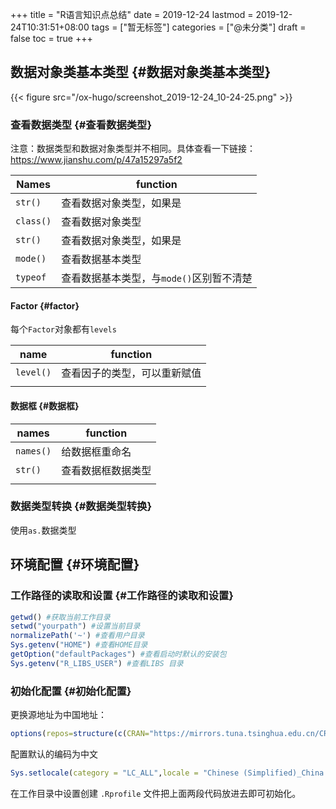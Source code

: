 +++
title = "R语言知识点总结"
date = 2019-12-24
lastmod = 2019-12-24T10:31:51+08:00
tags = ["暂无标签"]
categories = ["@未分类"]
draft = false
toc = true
+++

## 数据对象类基本类型 {#数据对象类基本类型}

{{< figure src="/ox-hugo/screenshot_2019-12-24_10-24-25.png" >}}


### 查看数据类型 {#查看数据类型}

注意：数据类型和数据对象类型并不相同。具体查看一下链接：<br />
<https://www.jianshu.com/p/47a15297a5f2>

| Names     | function                 |
|-----------|--------------------------|
| `str()`   | 查看数据对象类型，如果是 |
| `class()` | 查看数据对象类型         |
| `str()`   | 查看数据对象类型，如果是 |
| `mode()`  | 查看数据基本类型         |
| `typeof`  | 查看数据基本类型，与`mode()`区别暂不清楚 |


#### Factor {#factor}

每个`Factor`对象都有`levels`

| name      | function       |
|-----------|----------------|
| `level()` | 查看因子的类型，可以重新赋值 |
|           |                |


#### 数据框 {#数据框}

| names     | function  |
|-----------|-----------|
| `names()` | 给数据框重命名 |
| `str()`   | 查看数据框数据类型 |
|           |           |


### 数据类型转换 {#数据类型转换}

使用`as.`数据类型


## 环境配置 {#环境配置}


### 工作路径的读取和设置 {#工作路径的读取和设置}

```R
getwd() #获取当前工作目录
setwd("yourpath") #设置当前目录
normalizePath('~') #查看用户目录
Sys.getenv("HOME") #查看HOME目录
getOption("defaultPackages") #查看启动时默认的安装包
Sys.getenv("R_LIBS_USER") #查看LIBS 目录
```


### 初始化配置 {#初始化配置}

更换源地址为中国地址：

```R
options(repos=structure(c(CRAN="https://mirrors.tuna.tsinghua.edu.cn/CRAN/")))
```

配置默认的编码为中文

```R
Sys.setlocale(category = "LC_ALL",locale = "Chinese (Simplified)_China.936")
```

在工作目录中设置创建 `.Rprofile` 文件把上面两段代码放进去即可初始化。

